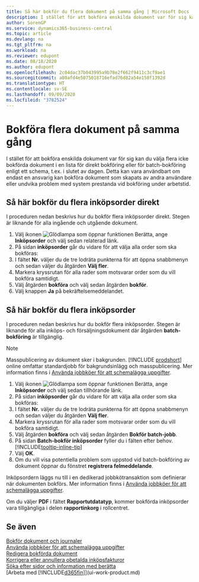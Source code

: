 ```yaml
---
title: Så här bokför du flera dokument på samma gång | Microsoft Docs
description: I stället för att bokföra enskilda dokument var för sig kan du välja flera icke bokförda dokument i en lista för batch-bokföring, antingen för direkt bokföring eller som t.ex. i slutet av dagen.
author: SorenGP
ms.service: dynamics365-business-central
ms.topic: article
ms.devlang: na
ms.tgt_pltfrm: na
ms.workload: na
ms.reviewer: edupont
ms.date: 08/18/2020
ms.author: edupont
ms.openlocfilehash: 2c04dac37b043995a9b78e2f662f9411c3cf9ae1
ms.sourcegitcommit: a80afd4e5075018716efad76d82a54e158f1392d
ms.translationtype: HT
ms.contentlocale: sv-SE
ms.lasthandoff: 09/09/2020
ms.locfileid: "3782524"
---
```

# <a name="post-multiple-documents-at-the-same-time"></a>Bokföra flera dokument på samma gång

I stället för att bokföra enskilda dokument var för sig kan du välja flera icke bokförda dokument i en lista för direkt bokföring eller för batch-bokföring enligt ett schema, t.ex. i slutet av dagen. Detta kan vara användbart om endast en ansvarig kan bokföra dokument som skapats av andra användare eller undvika problem med system prestanda vid bokföring under arbetstid.

## <a name="to-post-multiple-purchase-orders-immediately"></a>Så här bokför du flera inköpsorder direkt

I proceduren nedan beskrivs hur du bokför flera inköpsorder direkt. Stegen är liknande för alla ingående och utgående dokument.

1. Välj ikonen ![Glödlampa som öppnar funktionen Berätta](media/ui-search/search_small.png "Berätta vad du vill göra"), ange **Inköpsorder** och välj sedan relaterad länk.
2. På sidan **inköpsorder** går du vidare för att välja alla order som ska bokföras:
3. I fältet **Nr.** väljer du de tre lodräta punkterna för att öppna snabbmenyn och sedan väljer du åtgärden **Välj fler**.
4. Markera kryssrutan för alla rader som motsvarar order som du vill bokföra samtidigt.
5. Välj åtgärden **bokföra** och välj sedan åtgärden **bokför**.
6. Välj knappen **Ja** på bekräftelsemeddelandet.

## <a name="to-batch-post-multiple-purchase-orders"></a>Så här bokför du flera inköpsorder

I proceduren nedan beskrivs hur du bokför flera inköpsorder. Stegen är liknande för alla inköps- och försäljningsdokument där åtgärden **batch-bokföring** är tillgänglig.

> [!NOTE]
> Masspublicering av dokument sker i bakgrunden. [!INCLUDE [prodshort](includes/prodshort.md)] online omfattar standardjobb för bakgrundsinlägg och masspublicering. Mer information finns i [Använda jobbköer för att schemalägga uppgifter](admin-job-queues-schedule-tasks.md).

1. Välj ikonen ![Glödlampa som öppnar funktionen Berätta](media/ui-search/search_small.png "Berätta vad du vill göra"), ange **Inköpsorder** och välj sedan tillhörande länk.  
2. På sidan **inköpsorder** går du vidare för att välja alla order som ska bokföras:
3. I fältet **Nr.** väljer du de tre lodräta punkterna för att öppna snabbmenyn och sedan väljer du åtgärden **Välj fler**.
4. Markera kryssrutan för alla rader som motsvarar order som du vill bokföra samtidigt.
5. Välj åtgärden **bokföra** och välj sedan åtgärden **Bokför batch-jobb**.
6. På sidan **Batch-bokför inköpsorder** fyller du i fälten efter behov. [!INCLUDE[tooltip-inline-tip](includes/tooltip-inline-tip_md.md)]
7. Välj **OK**.
8. Om du vill visa potentiella problem som uppstod vid batch-bokföring av dokument öppnar du fönstret **registrera felmeddelande**.

Inköpsordern läggs nu till i en dedikerad jobbkötransaktion som definierar när dokumenten bokförs. Mer information finns i [Använda jobbköer för att schemalägga uppgifter](admin-job-queues-schedule-tasks.md).

Om du väljer **PDF** i fältet **Rapportutdatatyp**, kommer bokförda inköpsorder vara tillgängliga i delen **rapportinkorg** i rollcentret.

## <a name="see-also"></a>Se även

[Bokför dokument och journaler](ui-post-documents-journals.md)  
[Använda jobbköer för att schemalägga uppgifter](admin-job-queues-schedule-tasks.md)  
[Redigera bokförda dokument](across-edit-posted-document.md)  
[Korrigera eller annullera obetalda inköpsfakturor](purchasing-how-correct-cancel-unpaid-purchase-invoices.md)  
[Söka efter sidor och information med berätta](ui-search.md)  
[Arbeta med [!INCLUDE[d365fin](includes/d365fin_md.md)]](ui-work-product.md)
